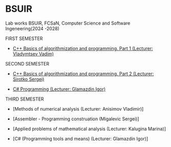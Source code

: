 # BSUIR
Lab works BSUIR, FCSaN, Computer Science and Software Ingeneering(2024 -2028)

FIRST SEMESTER
- [C++ Basics of algorithmization and programming. Part 1 (Lecturer: Vladymtsev Vadim)](https://github.com/Mikalai-Khalamau/BAAP/tree/master/%D0%9E%D0%90%D0%B8%D0%9F)

SECOND SEMESTER
- [C++ Basics of algorithmization and programming. Part 2 (Lecturer: Sirotko Sergei)](https://github.com/Mikalai-Khalamau/BAAP2/tree/master)

- [C# Programming (Lecturer: Glamazdin Igor)](https://github.com/Mikalai-Khalamau/Programming)

THIRD SEMESTER
- [Methods of numerical analysis (Lecturer: Anisimov Vladimir)]

- [Assembler - Programming construation (Migalevic Sergei)]

- [Applied problems of mathematical analysis (Lecturer: Kalugina Marina)]

- [C# (Programming tools and means) (Lecturer: Glamazdin Igor)]

